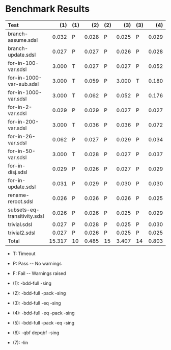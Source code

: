 # Benchmark Results

| Test                         |    (1) | (1)   |   (2) | (2)   |   (3) | (3)   |   (4) | (4)   |   (5) | (5)   |   (6) | (6)   |   (7) | (7)   |
|:-----------------------------|-------:|:------|------:|:------|------:|:------|------:|:------|------:|:------|------:|:------|------:|:------|
| branch-assume.sdsl           |  0.032 | P     | 0.028 | P     | 0.025 | P     | 0.029 | P     | 0.029 | P     | 0.011 | P     | 0.000 | F     |
| branch-update.sdsl           |  0.027 | P     | 0.027 | P     | 0.026 | P     | 0.028 | P     | 0.026 | P     | 0.012 | P     | 0.000 | F     |
| for-in-100-var.sdsl          |  3.000 | T     | 0.027 | P     | 0.027 | P     | 0.052 | P     | 0.030 | P     | 0.015 | P     | 0.001 | F     |
| for-in-1000-var-sub.sdsl     |  3.000 | T     | 0.059 | P     | 3.000 | T     | 0.180 | P     | 0.073 | P     | 0.042 | P     | 0.004 | F     |
| for-in-1000-var.sdsl         |  3.000 | T     | 0.062 | P     | 0.052 | P     | 0.176 | P     | 0.071 | P     | 0.056 | P     | 0.006 | F     |
| for-in-2-var.sdsl            |  0.029 | P     | 0.029 | P     | 0.027 | P     | 0.027 | P     | 0.029 | P     | 0.021 | P     | 0.000 | F     |
| for-in-200-var.sdsl          |  3.000 | T     | 0.036 | P     | 0.036 | P     | 0.072 | P     | 0.036 | P     | 0.020 | P     | 0.001 | F     |
| for-in-26-var.sdsl           |  0.062 | P     | 0.027 | P     | 0.029 | P     | 0.034 | P     | 0.030 | P     | 0.012 | P     | 0.000 | F     |
| for-in-50-var.sdsl           |  3.000 | T     | 0.028 | P     | 0.027 | P     | 0.037 | P     | 0.028 | P     | 0.013 | P     | 0.000 | F     |
| for-in-disj.sdsl             |  0.029 | P     | 0.026 | P     | 0.027 | P     | 0.029 | P     | 0.027 | P     | 0.011 | P     | 0.000 | F     |
| for-in-update.sdsl           |  0.031 | P     | 0.029 | P     | 0.030 | P     | 0.030 | P     | 0.030 | P     | 0.010 | P     | 0.000 | F     |
| rename-reroot.sdsl           |  0.026 | P     | 0.026 | P     | 0.026 | P     | 0.025 | P     | 0.027 | P     | 0.000 | P     | 0.000 | P     |
| subsets-eq-transitivity.sdsl |  0.026 | P     | 0.026 | P     | 0.025 | P     | 0.029 | P     | 0.025 | F     | 0.005 | P     | 0.000 | F     |
| trivial.sdsl                 |  0.027 | P     | 0.028 | P     | 0.025 | P     | 0.030 | P     | 0.025 | P     | 0.005 | P     | 0.000 | P     |
| trivial2.sdsl                |  0.027 | P     | 0.026 | P     | 0.025 | P     | 0.025 | P     | 0.029 | P     | 0.005 | P     | 0.000 | P     |
| Total                        | 15.317 | 10    | 0.485 | 15    | 3.407 | 14    | 0.803 | 15    | 0.515 | 14    | 0.238 | 15    | 0.013 | 3     |

- T: Timeout
- P: Pass -- No warnings
- F: Fail -- Warnings raised

- (1):  -bdd-full -sing
- (2):  -bdd-full -pack -sing
- (3):  -bdd-full -eq -sing
- (4):  -bdd-full -eq -pack -sing
- (5):  -bdd-full -pack -eq -sing
- (6):  -qbf depqbf -sing
- (7):  -lin
